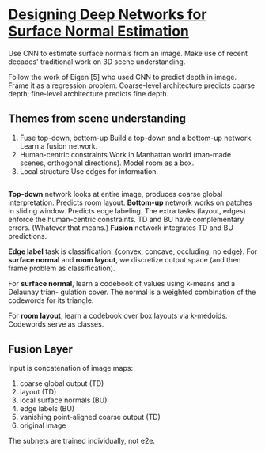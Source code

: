 # [Designing Deep Networks for Surface Normal Estimation](https://arxiv.org/abs/1411.4958)

Use CNN to estimate surface normals from an image. Make use of recent decades' traditional work on 3D scene understanding.

Follow the work of Eigen [5] who used CNN to predict depth in image. Frame it as a regression problem. Coarse-level architecture predicts coarse depth; fine-level architecture predicts fine depth.

## Themes from scene understanding

1. Fuse top-down, bottom-up
Build a top-down and a bottom-up network. Learn a fusion network.
2. Human-centric constraints
Work in Manhattan world (man-made scenes, orthogonal directions). Model room as a box.
3. Local structure
Use edges for information.

## 

**Top-down** network looks at entire image, produces coarse global interpretation. Predicts room layout.
**Bottom-up** network works on patches in sliding window. Predicts edge labeling.
The extra tasks (layout, edges) enforce the human-centric constraints.
TD and BU have complementary errors. (Whatever that means.)
**Fusion** network integrates TD and BU predictions.

**Edge label** task is classification: {convex, concave, occluding, no edge}.
For **surface normal** and **room layout**, we discretize output space (and then frame problem as classification).

For **surface normal**, learn a codebook of values using k-means and a Delaunay trian-
gulation cover. The normal is a weighted combination of the codewords for its triangle.

For **room layout**, learn a codebook over box layouts via k-medoids. Codewords serve as classes.

## Fusion Layer

Input is concatenation of image maps:

1. coarse global output (TD)
2. layout (TD)
3. local surface normals (BU)
4. edge labels (BU)
5. vanishing point-aligned coarse output (TD)
6. original image

The subnets are trained individually, not e2e.
<!--stackedit_data:
eyJoaXN0b3J5IjpbLTM4Mzk5NjY2NiwxMDE0OTM0NTY2LDg0MT
A2OTU5OCwxMjMxNTc0NTA3XX0=
-->